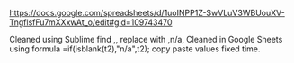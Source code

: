 https://docs.google.com/spreadsheets/d/1uoINPP1Z-SwVLuV3WBUouXV-TngflsfFu7mXXxwAt_o/edit#gid=109743470

Cleaned using Sublime find ,, replace with ,n/a,
Cleaned in Google Sheets using formula =if(isblank(t2),"n/a",t2); copy paste values
fixed time. 
